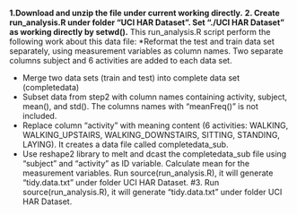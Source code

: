 **1.Download and unzip the file under current working directly.** 
**2. Create run_analysis.R under folder “UCI HAR Dataset”. Set “./UCI HAR Dataset” as working directly by setwd().**
This run_analysis.R script perform the following work about this data file:
  *Reformat the test and train data set separately, using measurement variables as column names. Two separate columns subject  and 6 activities are added to each data set.
  * Merge two data sets (train and test) into complete data set (completedata)
  * Subset data from step2 with column names containing activity, subject, mean(), and std(). The columns names with   “meanFreq()” is not included.
  * Replace column “activity” with meaning content (6 activities: WALKING, WALKING_UPSTAIRS, WALKING_DOWNSTAIRS, SITTING, STANDING, LAYING). It creates a data file called completedata_sub.
  * Use reshape2 library to melt and dcast the completedata_sub file using “subject” and “activity” as ID variable. Calculate mean for the measurement variables. Run source(run_analysis.R), it will generate “tidy.data.txt” under folder UCI HAR Dataset.
#3. Run source(run_analysis.R), it will generate “tidy.data.txt” under folder UCI HAR Dataset.



